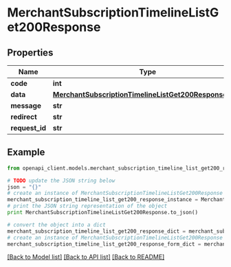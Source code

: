 # MerchantSubscriptionTimelineListGet200Response


## Properties

Name | Type | Description | Notes
------------ | ------------- | ------------- | -------------
**code** | **int** |  | [optional] 
**data** | [**MerchantSubscriptionTimelineListGet200ResponseData**](MerchantSubscriptionTimelineListGet200ResponseData.md) |  | [optional] 
**message** | **str** |  | [optional] 
**redirect** | **str** |  | [optional] 
**request_id** | **str** |  | [optional] 

## Example

```python
from openapi_client.models.merchant_subscription_timeline_list_get200_response import MerchantSubscriptionTimelineListGet200Response

# TODO update the JSON string below
json = "{}"
# create an instance of MerchantSubscriptionTimelineListGet200Response from a JSON string
merchant_subscription_timeline_list_get200_response_instance = MerchantSubscriptionTimelineListGet200Response.from_json(json)
# print the JSON string representation of the object
print MerchantSubscriptionTimelineListGet200Response.to_json()

# convert the object into a dict
merchant_subscription_timeline_list_get200_response_dict = merchant_subscription_timeline_list_get200_response_instance.to_dict()
# create an instance of MerchantSubscriptionTimelineListGet200Response from a dict
merchant_subscription_timeline_list_get200_response_form_dict = merchant_subscription_timeline_list_get200_response.from_dict(merchant_subscription_timeline_list_get200_response_dict)
```
[[Back to Model list]](../README.md#documentation-for-models) [[Back to API list]](../README.md#documentation-for-api-endpoints) [[Back to README]](../README.md)


